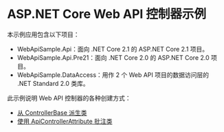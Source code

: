 # <a name="aspnet-core-web-api-controller-sample"></a>ASP.NET Core Web API 控制器示例

本示例应用包含以下项目：

- WebApiSample.Api：面向 .NET Core 2.1 的 ASP.NET Core 2.1 项目。
- WebApiSample.Api.Pre21：面向 .NET Core 2.0 的 ASP.NET Core 2.0 项目。
- WebApiSample.DataAccess：用作 2 个 Web API 项目的数据访问层的 .NET Standard 2.0 类库。

此示例说明 Web API 控制器的各种创建方式：

- [从 ControllerBase 派生类](https://docs.microsoft.com/aspnet/core/web-api#derive-class-from-controllerbase)
- [使用 ApiControllerAttribute 批注类](https://docs.microsoft.com/aspnet/core/web-api#annotate-class-with-apicontrollerattribute)
